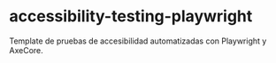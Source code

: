 # accessibility-testing-playwright
Template de pruebas de accesibilidad automatizadas con Playwright y AxeCore.
